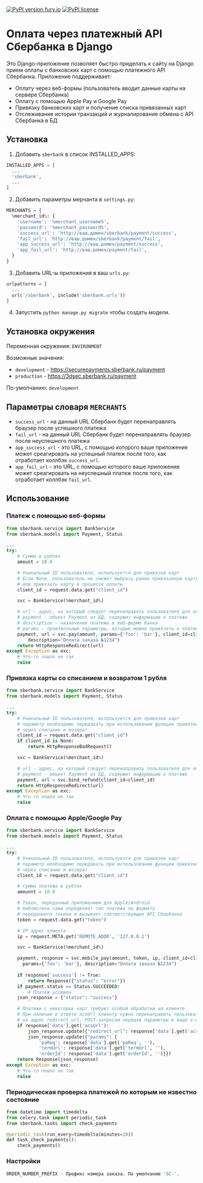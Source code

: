 [![PyPI version fury.io](https://badge.fury.io/py/django-sberbank.svg)](https://pypi.python.org/pypi/django-sberbank/)
[![PyPI license](https://img.shields.io/pypi/l/django-sberbank.svg)](https://pypi.python.org/pypi/django-sberbank/)

# Оплата через платежный API Сбербанка в Django
Это Django-приложение позволяет быстро приделать к сайту на Django прием оплаты с банковских карт с помощью платежного API Сбербанка. Приложение поддерживает:

* Оплату через веб-формы (пользователь вводит данные карты на сервере Сбербанка)
* Оплату с помощью Apple Pay и Google Pay
* Привязку банковских карт и получение списка привязанных карт
* Отслеживание истории транзакций и журналирование обмена с API Сбербанка в БД

## Установка
1. Добавить `sberbank` в список INSTALLED_APPS:
```python
INSTALLED_APPS = [
  ...
  'sberbank',
  ...
]
```
2. Добавить параметры мерчанта в `settings.py`:
```python
MERCHANTS = {
  %merchant_id%: {
    'username': '%merchant_username%',
    'password': '%merchant_password%',
    'success_url': 'http://ваш.домен/sberbank/payment/success',
    'fail_url': 'http://ваш.домен/sberbank/payment/fail',
    'app_success_url': 'http://ваш.домен/payment/success',
    'app_fail_url': 'http://ваш.домен/payment/fail',
  }
}
```
3. Добавить URL-ы приложения в ваш `urls.py`:
```python
urlpatterns = [
  ...
  url('/sberbank', include('sberbank.urls'))
]

```
4. Запустить `python manage.py migrate` чтобы создать модели.

## Установка окружения

Переменная окружения: `ENVIRONMENT`

Возможные значения:
* `development` - https://securepayments.sberbank.ru/payment
* `production` - https://3dsec.sberbank.ru/payment

По-умолчанию: `development`

## Параметры словаря `MERCHANTS`
* `success_url` - на данный URL Сбербанк будет перенаправлять браузер после успешного платежа
* `fail_url` - на данный URL Сбербанк будет перенаправлять браузер после неуспешного платежа
* `app_success_url` - это URL, с помощью которого ваше приложение может среагировать на успешный платеж после того, как отработает коллбэк `success_url`.
* `app_fail_url` - это URL, с помощью которого ваше приложение может среагировать на неуспешный платеж после того, как отработает коллбэк `fail_url`.

## Использование
### Платеж с помощью веб-формы

```python
from sberbank.service import BankService
from sberbank.models import Payment, Status

...
try:
    # Сумма в рублях
    amount = 10.0

    # Уникальный ID пользователя, используется для привязки карт
    # Если None, пользователь не сможет выбрать ранее привязанную карту
    # или привязать карту в процессе оплаты
    client_id = request.data.get("client_id")

    svc = BankService(%merchant_id%)

    # url - адрес, на который следует перенаправить пользователя для оплаты
    # payment - объект Payment из БД, содержит информацию о платеже
    # description - назначение платежа в веб-форме банка
    # params - произвольные параметры, которые можно привязать к платежу
    payment, url = svc.pay(amount, params={'foo': 'bar'}, client_id=client_id,
        description="Оплата заказа №1234")
    return HttpResponseRedirect(url)
except Exception as exc:
    # Что-то пошло не так
    raise
```
### Привязка карты со списанием и возвратом 1 рубля

```python
from sberbank.service import BankService
from sberbank.models import Payment, Status

...
try:
    # Уникальный ID пользователя, используется для привязки карт
    # параметр необходимо передавать при использовании функции привязки карт
    # через списание и возврат
    client_id = request.data.get("client_id")
    if client_id is None:
        return HttpResponseBadRequest()

    svc = BankService(%merchant_id%)

    # url - адрес, на который следует перенаправить пользователя для оплаты
    # payment - объект Payment из БД, содержит информацию о платеже
    payment, url = svc.bind_refund(client_id=client_id)
    return HttpResponseRedirect(url)
except Exception as exc:
    # Что-то пошло не так
    raise
```
### Оплата с помощью Apple/Google Pay

```python
from sberbank.service import BankService
from sberbank.models import Payment, Status

...
try:
    # Уникальный ID пользователя, используется для привязки карт
    # параметр необходимо передавать при использовании функции привязки карт
    # через списание и возврат
    client_id = request.data.get("client_id")

    # Сумма платежа в рублях
    amounnt = 10.0

    # Токен, переданный приложением для Apple/Android
    # библиотека сама определяет тип платежа по формату
    # переданного токена и вызывает соответствующее API Сбербанка
    token = request.data.get("token")

    # IP адрес клиента
    ip = request.META.get('REMOTE_ADDR', '127.0.0.1')

    svc = BankService(%merchant_id%)

    payment, response = svc.mobile_pay(amount, token, ip, client_id=client_id,
      params={'foo': 'bar'}, description="Оплата заказа №1234")
    
    if response['success'] != True:
        return Response({"status": "error"})
    if payment.status == Status.SUCCEEDED:
        # Платеж успешен
    json_response = {"status": "success"}

    # Платежи с некоторых карт требуют особой обработки на клиенте
    # При наличии в ответе acsUrl клиенту нужно перенаправить пользователя
    # на адрес redirect_url, POST-запросом передав параметры в виде x-www-form-urlencoded
    if response['data'].get('acsUrl'):
        json_response.update({"redirect_url": response['data'].get('acsUrl', '')})
        json_response.update({"params": {
            'paReq': response['data'].get('paReq', ''),
            'termUrl': response['data'].get('termUrl', ''),
            'orderId': response['data'].get('orderId', '')}})
    return Response(json_response)
except Exception as exc:
    # Что-то пошло не так
    raise
```

### Периодическая проверка платежей по которым не известно состояние

```python
from datetime import timedelta
from celery.task import periodic_task
from sberbank.tasks import check_payments

@periodic_task(run_every=timedelta(minutes=20))
def task_check_payments():
    check_payments()
```


### Настройки
```python
ORDER_NUMBER_PREFIX - Префикс номера заказа. По умолчанию 'SC-'.
```